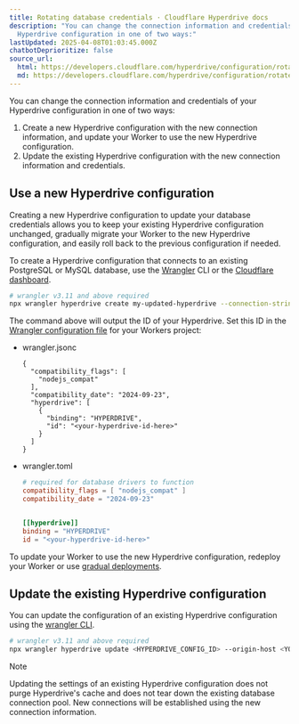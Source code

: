 ```yaml
---
title: Rotating database credentials · Cloudflare Hyperdrive docs
description: "You can change the connection information and credentials of your
  Hyperdrive configuration in one of two ways:"
lastUpdated: 2025-04-08T01:03:45.000Z
chatbotDeprioritize: false
source_url:
  html: https://developers.cloudflare.com/hyperdrive/configuration/rotate-credentials/
  md: https://developers.cloudflare.com/hyperdrive/configuration/rotate-credentials/index.md
---
```


You can change the connection information and credentials of your Hyperdrive configuration in one of two ways:

1. Create a new Hyperdrive configuration with the new connection information, and update your Worker to use the new Hyperdrive configuration.
2. Update the existing Hyperdrive configuration with the new connection information and credentials.

## Use a new Hyperdrive configuration

Creating a new Hyperdrive configuration to update your database credentials allows you to keep your existing Hyperdrive configuration unchanged, gradually migrate your Worker to the new Hyperdrive configuration, and easily roll back to the previous configuration if needed.

To create a Hyperdrive configuration that connects to an existing PostgreSQL or MySQL database, use the [Wrangler](https://developers.cloudflare.com/workers/wrangler/install-and-update/) CLI or the [Cloudflare dashboard](https://dash.cloudflare.com/?to=/:account/workers/hyperdrive).

```sh
# wrangler v3.11 and above required
npx wrangler hyperdrive create my-updated-hyperdrive --connection-string="<YOUR_CONNECTION_STRING>"
```

The command above will output the ID of your Hyperdrive. Set this ID in the [Wrangler configuration file](https://developers.cloudflare.com/workers/wrangler/configuration/) for your Workers project:

* wrangler.jsonc

  ```jsonc
  {
    "compatibility_flags": [
      "nodejs_compat"
    ],
    "compatibility_date": "2024-09-23",
    "hyperdrive": [
      {
        "binding": "HYPERDRIVE",
        "id": "<your-hyperdrive-id-here>"
      }
    ]
  }
  ```

* wrangler.toml

  ```toml
  # required for database drivers to function
  compatibility_flags = [ "nodejs_compat" ]
  compatibility_date = "2024-09-23"


  [[hyperdrive]]
  binding = "HYPERDRIVE"
  id = "<your-hyperdrive-id-here>"
  ```

To update your Worker to use the new Hyperdrive configuration, redeploy your Worker or use [gradual deployments](https://developers.cloudflare.com/workers/configuration/versions-and-deployments/gradual-deployments/).

## Update the existing Hyperdrive configuration

You can update the configuration of an existing Hyperdrive configuration using the [wrangler CLI](https://developers.cloudflare.com/workers/wrangler/install-and-update/).

```sh
# wrangler v3.11 and above required
npx wrangler hyperdrive update <HYPERDRIVE_CONFIG_ID> --origin-host <YOUR_ORIGIN_HOST> --origin-password <YOUR_ORIGIN_PASSWORD> --origin-user <YOUR_ORIGIN_USERNAME> --database <YOUR_DATABASE> --origin-port <YOUR_ORIGIN_PORT>
```

Note

Updating the settings of an existing Hyperdrive configuration does not purge Hyperdrive's cache and does not tear down the existing database connection pool. New connections will be established using the new connection information.
